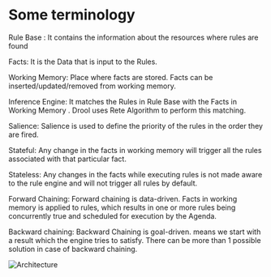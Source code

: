 # Some terminology

Rule Base : It contains the information about the resources where rules are found

Facts: It is the Data that is input to the Rules.

Working Memory: Place where facts are stored. Facts can be inserted/updated/removed from working memory.

Inference Engine: It matches the Rules in Rule Base with the Facts in Working Memory . Drool uses Rete Algorithm to perform this matching.

Salience: Salience is used to define the priority of the rules in the order they are fired.

Stateful: Any change in the facts in working memory will trigger all the rules associated with that particular fact.

Stateless: Any changes in the facts while executing rules is not made aware to the rule engine and will not trigger all rules by default.

Forward Chaining: Forward chaining is data-driven. Facts in working memory is applied to rules, which results in one or more rules being concurrently true and scheduled for execution by the Agenda.

Backward chaining: Backward Chaining is goal-driven. means we start with a result which the engine tries to satisfy. There can be more than 1 possible solution in case of backward chaining.

![Architecture](https://github.cloud.capitalone.com/lym752/drools/blob/master/images/architecture%20high%20level.png)

